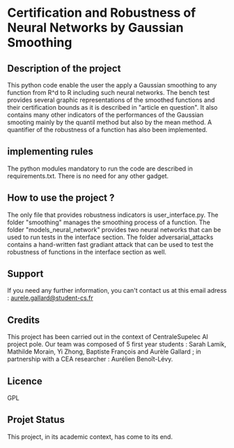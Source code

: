 # Certification and Robustness of Neural Networks by Gaussian Smoothing

## Description of the project

This python code enable the user the apply a Gaussian smoothing to any function from R^d to R including such neural networks.
The bench test provides several graphic representations of the smoothed functions and their certification bounds as it is described in "article en question". It also contains many other indicators of the performances of the Gaussian smooting mainly by the quantil method but also by the mean method. A quantifier of the robustness of a function has also been implemented.

## implementing rules

The python modules mandatory to run the code are described in requirements.txt. There is no need for any other gadget.

## How to use the project ?

The only file that provides robustness indicators is user_interface.py. The folder "smoothing" manages the smoothing process of a function. The folder "models_neural_network" provides two neural networks that can be used to run tests in the interface section. The folder adversarial_attacks contains a hand-written fast gradiant attack that can be used to test the robustness of functions in the interface section as well.

## Support

If you need any further information, you can't contact us at this email adress : aurele.gallard@student-cs.fr

## Credits

This project has been carried out in the context of CentraleSupelec AI project pole. Our team was composed of 5 first year students :
Sarah Lamik, Mathilde Morain, Yi Zhong, Baptiste François and Aurèle Gallard ; in partnership with a CEA researcher : Aurélien Benoît-Lévy.

## Licence

GPL

## Projet Status

This project, in its academic context, has come to its end.